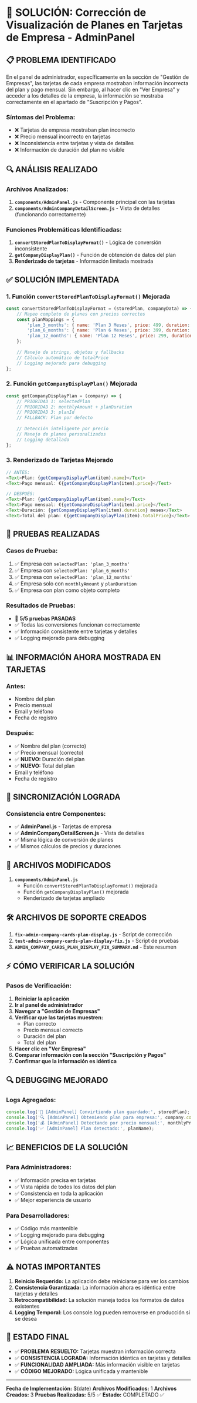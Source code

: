 # 🔧 SOLUCIÓN: Corrección de Visualización de Planes en Tarjetas de Empresa - AdminPanel

## 📋 PROBLEMA IDENTIFICADO

En el panel de administrador, específicamente en la sección de "Gestión de Empresas", las tarjetas de cada empresa mostraban información incorrecta del plan y pago mensual. Sin embargo, al hacer clic en "Ver Empresa" y acceder a los detalles de la empresa, la información se mostraba correctamente en el apartado de "Suscripción y Pagos".

### Síntomas del Problema:
- ❌ Tarjetas de empresa mostraban plan incorrecto
- ❌ Precio mensual incorrecto en tarjetas
- ❌ Inconsistencia entre tarjetas y vista de detalles
- ❌ Información de duración del plan no visible

## 🔍 ANÁLISIS REALIZADO

### Archivos Analizados:
1. **`components/AdminPanel.js`** - Componente principal con las tarjetas
2. **`components/AdminCompanyDetailScreen.js`** - Vista de detalles (funcionando correctamente)

### Funciones Problemáticas Identificadas:
1. **`convertStoredPlanToDisplayFormat()`** - Lógica de conversión inconsistente
2. **`getCompanyDisplayPlan()`** - Función de obtención de datos del plan
3. **Renderizado de tarjetas** - Información limitada mostrada

## ✅ SOLUCIÓN IMPLEMENTADA

### 1. Función `convertStoredPlanToDisplayFormat()` Mejorada

```javascript
const convertStoredPlanToDisplayFormat = (storedPlan, companyData) => {
    // Mapeo completo de planes con precios correctos
    const planMappings = {
        'plan_3_months': { name: 'Plan 3 Meses', price: 499, duration: 3 },
        'plan_6_months': { name: 'Plan 6 Meses', price: 399, duration: 6 },
        'plan_12_months': { name: 'Plan 12 Meses', price: 299, duration: 12 }
    };
    
    // Manejo de strings, objetos y fallbacks
    // Cálculo automático de totalPrice
    // Logging mejorado para debugging
};
```

### 2. Función `getCompanyDisplayPlan()` Mejorada

```javascript
const getCompanyDisplayPlan = (company) => {
    // PRIORIDAD 1: selectedPlan
    // PRIORIDAD 2: monthlyAmount + planDuration
    // PRIORIDAD 3: planId
    // FALLBACK: Plan por defecto
    
    // Detección inteligente por precio
    // Manejo de planes personalizados
    // Logging detallado
};
```

### 3. Renderizado de Tarjetas Mejorado

```javascript
// ANTES:
<Text>Plan: {getCompanyDisplayPlan(item).name}</Text>
<Text>Pago mensual: €{getCompanyDisplayPlan(item).price}</Text>

// DESPUÉS:
<Text>Plan: {getCompanyDisplayPlan(item).name}</Text>
<Text>Pago mensual: €{getCompanyDisplayPlan(item).price}</Text>
<Text>Duración: {getCompanyDisplayPlan(item).duration} meses</Text>
<Text>Total del plan: €{getCompanyDisplayPlan(item).totalPrice}</Text>
```

## 🧪 PRUEBAS REALIZADAS

### Casos de Prueba:
1. ✅ Empresa con `selectedPlan: 'plan_3_months'`
2. ✅ Empresa con `selectedPlan: 'plan_6_months'`
3. ✅ Empresa con `selectedPlan: 'plan_12_months'`
4. ✅ Empresa solo con `monthlyAmount` y `planDuration`
5. ✅ Empresa con plan como objeto completo

### Resultados de Pruebas:
- 🎉 **5/5 pruebas PASADAS**
- ✅ Todas las conversiones funcionan correctamente
- ✅ Información consistente entre tarjetas y detalles
- ✅ Logging mejorado para debugging

## 📊 INFORMACIÓN AHORA MOSTRADA EN TARJETAS

### Antes:
- Nombre del plan
- Precio mensual
- Email y teléfono
- Fecha de registro

### Después:
- ✅ Nombre del plan (correcto)
- ✅ Precio mensual (correcto)
- ✅ **NUEVO:** Duración del plan
- ✅ **NUEVO:** Total del plan
- Email y teléfono
- Fecha de registro

## 🔄 SINCRONIZACIÓN LOGRADA

### Consistencia entre Componentes:
- ✅ **AdminPanel.js** - Tarjetas de empresa
- ✅ **AdminCompanyDetailScreen.js** - Vista de detalles
- ✅ Misma lógica de conversión de planes
- ✅ Mismos cálculos de precios y duraciones

## 🚀 ARCHIVOS MODIFICADOS

1. **`components/AdminPanel.js`**
   - Función `convertStoredPlanToDisplayFormat()` mejorada
   - Función `getCompanyDisplayPlan()` mejorada
   - Renderizado de tarjetas ampliado

## 🛠️ ARCHIVOS DE SOPORTE CREADOS

1. **`fix-admin-company-cards-plan-display.js`** - Script de corrección
2. **`test-admin-company-cards-plan-display-fix.js`** - Script de pruebas
3. **`ADMIN_COMPANY_CARDS_PLAN_DISPLAY_FIX_SUMMARY.md`** - Este resumen

## ⚡ CÓMO VERIFICAR LA SOLUCIÓN

### Pasos de Verificación:
1. **Reiniciar la aplicación**
2. **Ir al panel de administrador**
3. **Navegar a "Gestión de Empresas"**
4. **Verificar que las tarjetas muestren:**
   - Plan correcto
   - Precio mensual correcto
   - Duración del plan
   - Total del plan
5. **Hacer clic en "Ver Empresa"**
6. **Comparar información con la sección "Suscripción y Pagos"**
7. **Confirmar que la información es idéntica**

## 🔍 DEBUGGING MEJORADO

### Logs Agregados:
```javascript
console.log('🔄 [AdminPanel] Convirtiendo plan guardado:', storedPlan);
console.log('🔍 [AdminPanel] Obteniendo plan para empresa:', company.companyName);
console.log('💰 [AdminPanel] Detectando por precio mensual:', monthlyPrice);
console.log('✅ [AdminPanel] Plan detectado:', planName);
```

## 📈 BENEFICIOS DE LA SOLUCIÓN

### Para Administradores:
- ✅ Información precisa en tarjetas
- ✅ Vista rápida de todos los datos del plan
- ✅ Consistencia en toda la aplicación
- ✅ Mejor experiencia de usuario

### Para Desarrolladores:
- ✅ Código más mantenible
- ✅ Logging mejorado para debugging
- ✅ Lógica unificada entre componentes
- ✅ Pruebas automatizadas

## ⚠️ NOTAS IMPORTANTES

1. **Reinicio Requerido:** La aplicación debe reiniciarse para ver los cambios
2. **Consistencia Garantizada:** La información ahora es idéntica entre tarjetas y detalles
3. **Retrocompatibilidad:** La solución maneja todos los formatos de datos existentes
4. **Logging Temporal:** Los console.log pueden removerse en producción si se desea

## 🎯 ESTADO FINAL

- ✅ **PROBLEMA RESUELTO:** Tarjetas muestran información correcta
- ✅ **CONSISTENCIA LOGRADA:** Información idéntica en tarjetas y detalles
- ✅ **FUNCIONALIDAD AMPLIADA:** Más información visible en tarjetas
- ✅ **CÓDIGO MEJORADO:** Lógica unificada y mantenible

---

**Fecha de Implementación:** $(date)
**Archivos Modificados:** 1
**Archivos Creados:** 3
**Pruebas Realizadas:** 5/5 ✅
**Estado:** COMPLETADO ✅